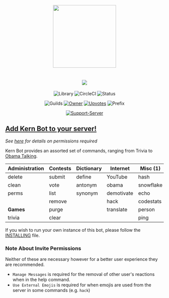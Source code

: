 <div align="center">
            
<img src="https://images.discordapp.net/avatars/380598116488970261/81a1bc5b8cae39c08be5dd9bfc867618.png?size=512" height=200></img>
<h1><a href="#"><img src="https://i.imgur.com/xtMdMJH.png"></img></a></h1>
  
![Library](https://img.shields.io/badge/Library-discord.py-brightgreen.svg?style=for-the-badge&colorB=ea6567)
![CircleCI](https://img.shields.io/circleci/project/github/Modelmat/Kern-Bot.svg?style=for-the-badge&colorB=ea6567&label=tests)
![Status](https://img.shields.io/badge/dynamic/json.svg?label=Status&url=https%3A%2F%2Fdiscordbots.org%2Fapi%2Fbots%2F380598116488970261%2Fstatus&query=%24.status&style=for-the-badge&colorB=ea6567)

![Guilds](https://img.shields.io/badge/dynamic/json.svg?label=Servers&url=https%3A%2F%2Fdiscordbots.org%2Fapi%2Fbots%2F380598116488970261&query=$.server_count&style=for-the-badge&colorB=ea6567&logo=discord)
[![Owner](https://img.shields.io/badge/dynamic/json.svg?label=Owner&url=https%3A%2F%2Fdiscordbots.org%2Fapi%2Fusers%2F310316666171162626&query=%24.username&style=for-the-badge&colorB=ea6567)](https://discordbots.org/user/310316666171162626)
[![Upvotes](https://img.shields.io/badge/dynamic/json.svg?label=Upvotes&url=https%3A%2F%2Fdiscordbots.org%2Fapi%2Fbots%2F380598116488970261&query=$.points&style=for-the-badge&colorB=ea6567)](https://discordbots.org/bot/380598116488970261/vote)
![Prefix](https://img.shields.io/badge/Prefix-k:-red.svg?style=for-the-badge&colorB=ea6567)

[![Support-Server](https://discordapp.com/api/guilds/382780023926554625/widget.png?style=banner2)](https://discord.gg/nHmAkgg)

</div>

## [Add Kern Bot to your server!](https://discordapp.com/oauth2/authorize?client_id=380598116488970261&scope=bot&permissions=270336)
*See [here](#note-about-invite-permissions) for details on permissions required*

Kern Bot provides an assorted set of commands, ranging from Trivia to [Obama Talking](http://talkobamato.me/). 

| Administration | Contests | Dictionary | Internet   | Misc (1)  | Misc (2)    | Statistics | Developer |
|----------------|----------|------------|------------|-----------|-------------|------------|-----------|
| delete         | submit   | define     | YouTube    | hash      | please      | auweather  | source    |
| clean          | vote     | antonym    | obama      | snowflake | tree        | auforecast | docs      |
| perms          | list     | synonym    | demotivate | echo      | raw         | coin       |           |
|                | remove   |            | hack       | codestats | whowasfirst |            |           |
| **Games**      | purge    |            | translate  | person    | whatwas     |            |           |
| trivia         | clear    |            |            | ping      | emoji       |            |           |

If you wish to run your own instance of this bot, please follow the [INSTALLING](INSTALLING.md) file.

### Note About Invite Permissions
Neither of these are necessary however for a better user experience they are recommended.
- `Manage Messages` is required for the removal of other user's reactions when in the help command.
- `Use External Emojis` is required for when emojis are used from the server in some commands (e.g. `hack`)
